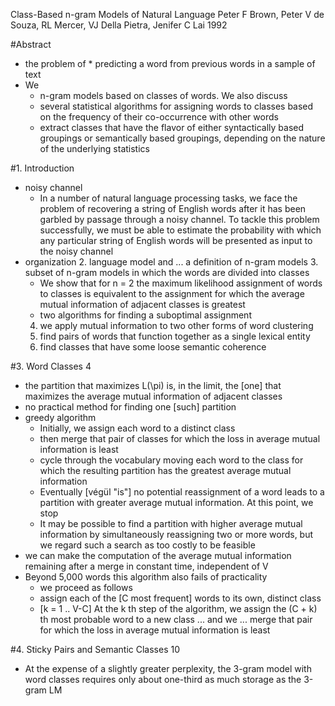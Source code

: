 Class-Based n-gram Models of Natural Language
Peter F Brown, Peter V de Souza, RL Mercer, VJ Della Pietra, Jenifer C Lai
1992

#Abstract

* the problem of * predicting a word from previous words in a sample of text
* We
  * n-gram models based on classes of words. We also discuss
  * several statistical algorithms for assigning words to classes
    based on the frequency of their co-occurrence with other words
  * extract classes that have the flavor of
    either syntactically based groupings or semantically based groupings,
    depending on the nature of the underlying statistics

#1. Introduction

* noisy channel
  * In a number of natural language processing tasks, we face the problem of
    recovering a string of English words after it has been garbled by passage
    through a noisy channel.  To tackle this problem successfully, we must be
    able to estimate the probability with which any particular string of
    English words will be presented as input to the noisy channel
* organization
  2. language model and ... a definition of n-gram models
  3. subset of n-gram models in which the words are divided into classes
    * We show that for n = 2 the maximum likelihood assignment of words to
      classes is equivalent to the assignment for which the average mutual
      information of adjacent classes is greatest
    * two algorithms for finding a suboptimal assignment
  4. we apply mutual information to two other forms of word clustering
    1. find pairs of words that function together as a single lexical entity
    2. find classes that have some loose semantic coherence

#3. Word Classes 4

* the partition that maximizes L(\pi) is, in the limit,
  the [one] that maximizes the average mutual information of adjacent classes
* no practical method for finding one [such] partition
* greedy algorithm
  * Initially, we assign each word to a distinct class
  * then merge that pair of classes for which the loss in average mutual
    information is least
  * cycle through the vocabulary moving each word to the class for which the
    resulting partition has the greatest average mutual information
  * Eventually [végül "is"] no potential reassignment of a word leads to a
    partition with greater average mutual information. At this point, we stop
  * It may be possible to find a partition with higher average mutual
    information by simultaneously reassigning two or more words, but
    we regard such a search as too costly to be feasible
* we can make the computation of the average mutual information remaining after
  a merge in constant time, independent of V
* Beyond 5,000 words this algorithm also fails of practicality
  * we proceed as follows
  * assign each of the [C most frequent] words to its own, distinct class
  * [k = 1 .. V-C] At the k th step of the algorithm, we assign the (C + k) th
    most probable word to a new class ... and we ... merge that pair for which
    the loss in average mutual information is least

#4. Sticky Pairs and Semantic Classes 10

* At the expense of a slightly greater perplexity, the 3-gram model with word
  classes requires only about one-third as much storage as the 3-gram LM
